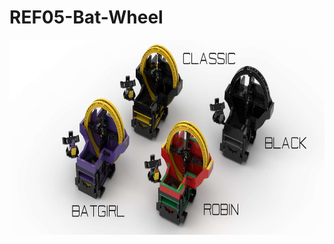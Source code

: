 <a name="README"></a>
# REF05-Bat-Wheel
<img width="800" height="313" src="https://github.com/rykfield/REF05-Bat-Wheel/raw/master/CombinationMasthead.png">
<BR>

